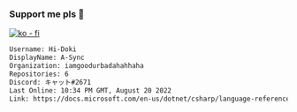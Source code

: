 ### Support me pls 🙏

[![ko - fi](https://ko-fi.com/img/githubbutton_sm.svg)](https://ko-fi.com/O5O4D6DP7)

  ```txt
  Username: Hi-Doki
  DisplayName: A-Sync
  Organization: iamgoodurbadahahhaha
  Repositories: 6
  Discord: キャット#2671
  Last Online: 10:34 PM GMT, August 20 2022
  Link: https://docs.microsoft.com/en-us/dotnet/csharp/language-reference/keywords/async
  ```       
